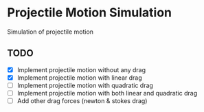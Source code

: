 # Projectile Motion Simulation

Simulation of projectile motion

## TODO
- [x] Implement projectile motion without any drag
- [x] Implement projectile motion with linear drag
- [ ] Implement projectile motion with quadratic drag
- [ ] Implement projectile motion with both linear and quadratic drag
- [ ] Add other drag forces (newton & stokes drag)
